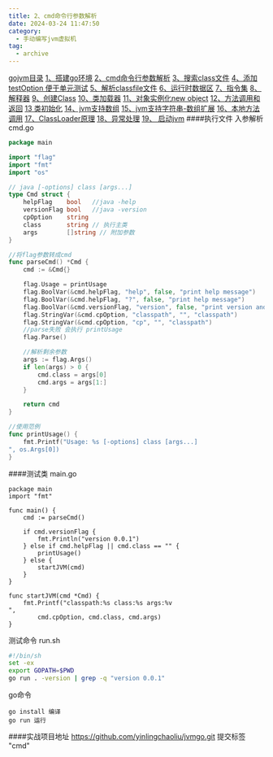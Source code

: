 ```yaml
---
title: 2、cmd命令行参数解析
date: 2024-03-24 11:47:50
category:
  - 手动编写jvm虚拟机
tag:
  - archive
---
```

[gojvm目录](https://www.jianshu.com/p/cb8fe1f365be)
[1、搭建go环境](https://www.jianshu.com/p/9156bc2bbeba)
[2、cmd命令行参数解析](https://www.jianshu.com/p/bea27c053053)
[3、搜索class文件](https://www.jianshu.com/p/e76c793b5981)
[4、添加testOption 便于单元测试](https://www.jianshu.com/p/aec9576f08f8)
[5、解析classfile文件](https://www.jianshu.com/p/97756f2820a8)
[6、运行时数据区](https://www.jianshu.com/p/682b548e24a3)
[7、指令集](https://www.jianshu.com/p/9775be0d790e)
[8、解释器](https://www.jianshu.com/p/e924ac1da848)
[9、创建Class](https://www.jianshu.com/p/072fd852418c)
[10、类加载器](https://www.jianshu.com/p/ba231854662d)
[11、对象实例化new object](https://www.jianshu.com/p/f870bb0959c8)
[12、方法调用和返回](https://www.jianshu.com/p/614cdc94ecd0)
[13 类初始化](https://www.jianshu.com/p/f200ba4aa420)
[14、jvm支持数组](https://www.jianshu.com/p/11ac0e3a92b3)
[15、jvm支持字符串-数组扩展](https://www.jianshu.com/p/d27ab1534f52)
[16、本地方法调用](https://www.jianshu.com/p/8dd487605bf4)
[17、ClassLoader原理](https://www.jianshu.com/p/defba0b8941d)
[18、异常处理](https://www.jianshu.com/p/4b915f356a61)
[19、 启动jvm](https://www.jianshu.com/p/21a65fbba2e7)
####执行文件 入参解析
cmd.go
```cmd.go
package main

import "flag"
import "fmt"
import "os"

// java [-options] class [args...]
type Cmd struct {
	helpFlag    bool   //java -help
	versionFlag bool   //java -version
	cpOption    string
	class       string // 执行主类
	args        []string // 附加参数
}

//将flag参数转成cmd
func parseCmd() *Cmd {
	cmd := &Cmd{}

	flag.Usage = printUsage
	flag.BoolVar(&cmd.helpFlag, "help", false, "print help message")
	flag.BoolVar(&cmd.helpFlag, "?", false, "print help message")
	flag.BoolVar(&cmd.versionFlag, "version", false, "print version and exit")
	flag.StringVar(&cmd.cpOption, "classpath", "", "classpath")
	flag.StringVar(&cmd.cpOption, "cp", "", "classpath")
	//parse失败 会执行 printUsage
	flag.Parse()

	//解析剩余参数
	args := flag.Args()
	if len(args) > 0 {
		cmd.class = args[0]
		cmd.args = args[1:]
	}

	return cmd
}

//使用范例
func printUsage() {
	fmt.Printf("Usage: %s [-options] class [args...]
", os.Args[0])
}
```

####测试类
main.go
```
package main
import "fmt"

func main() {
	cmd := parseCmd()

	if cmd.versionFlag {
		fmt.Println("version 0.0.1")
	} else if cmd.helpFlag || cmd.class == "" {
		printUsage()
	} else {
		startJVM(cmd)
	}
}

func startJVM(cmd *Cmd) {
	fmt.Printf("classpath:%s class:%s args:%v
",
		cmd.cpOption, cmd.class, cmd.args)
}
```

测试命令 run.sh
```sh
#!/bin/sh
set -ex
export GOPATH=$PWD
go run . -version | grep -q "version 0.0.1"
```

go命令
```
go install 编译
go run 运行
```

####实战项目地址
https://github.com/yinlingchaoliu/jvmgo.git
提交标签 "cmd"
